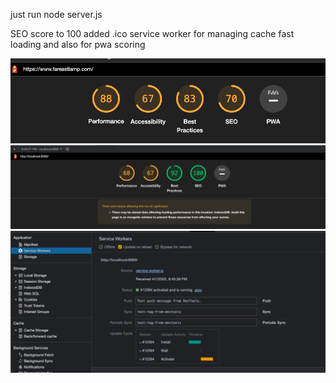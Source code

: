 just run node server.js

SEO score to 100
added .ico
service worker for managing cache fast loading and also for pwa scoring

![Screenshot](i1.png)
![Screenshot](i2.png)
![Screenshot](i3.png)